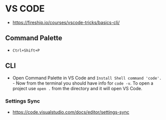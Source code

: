 # VS CODE
* https://fireship.io/courses/vscode-tricks/basics-cli/

## Command Palette
* `Ctrl+Shift+P`

## CLI
* Open Command Palette in VS Code and `Install Shell command 'code'.` - Now from the terminal you should have info for `code -v`. To open a project use `open .` from the directory and it will open VS Code.

### Settings Sync
* https://code.visualstudio.com/docs/editor/settings-sync
